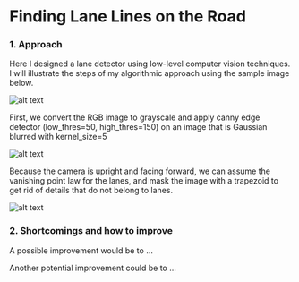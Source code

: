 # **Finding Lane Lines on the Road** 


### 1. Approach

Here I designed a lane detector using low-level computer vision techniques. I will illustrate the steps of my algorithmic approach using the sample image below.

![alt text](https://github.com/willtopower/project_1-lane_detection_using_low_level_CV/blob/master/imgs/img_1_raw_solidyellow.png)

First, we convert the RGB image to grayscale and apply canny edge detector (low_thres=50, high_thres=150) on an image that is Gaussian blurred with kernel_size=5

![alt text](https://github.com/willtopower/project_1-lane_detection_using_low_level_CV/blob/master/imgs/img_2_canny.png)

Because the camera is upright and facing forward, we can assume the vanishing point law for the lanes, and mask the image with a trapezoid to get rid of details that do not belong to lanes.

![alt text](https://github.com/willtopower/project_1-lane_detection_using_low_level_CV/blob/master/imgs/img_3_canny_mask.png)



### 2. Shortcomings and how to improve

A possible improvement would be to ...

Another potential improvement could be to ...
